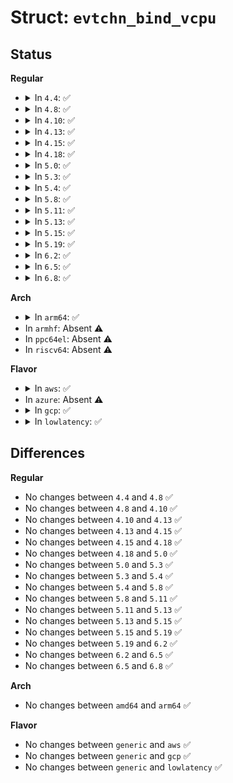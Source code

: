 # Struct: <code>evtchn_bind_vcpu</code>

## Status
<b>Regular</b>
<ul>
<li>
<details>
<summary>In <code>4.4</code>: ✅</summary>

```c
struct evtchn_bind_vcpu {
    evtchn_port_t port;
    uint32_t vcpu;
};
```
</details>
</li>
<li>
<details>
<summary>In <code>4.8</code>: ✅</summary>

```c
struct evtchn_bind_vcpu {
    evtchn_port_t port;
    uint32_t vcpu;
};
```
</details>
</li>
<li>
<details>
<summary>In <code>4.10</code>: ✅</summary>

```c
struct evtchn_bind_vcpu {
    evtchn_port_t port;
    uint32_t vcpu;
};
```
</details>
</li>
<li>
<details>
<summary>In <code>4.13</code>: ✅</summary>

```c
struct evtchn_bind_vcpu {
    evtchn_port_t port;
    uint32_t vcpu;
};
```
</details>
</li>
<li>
<details>
<summary>In <code>4.15</code>: ✅</summary>

```c
struct evtchn_bind_vcpu {
    evtchn_port_t port;
    uint32_t vcpu;
};
```
</details>
</li>
<li>
<details>
<summary>In <code>4.18</code>: ✅</summary>

```c
struct evtchn_bind_vcpu {
    evtchn_port_t port;
    uint32_t vcpu;
};
```
</details>
</li>
<li>
<details>
<summary>In <code>5.0</code>: ✅</summary>

```c
struct evtchn_bind_vcpu {
    evtchn_port_t port;
    uint32_t vcpu;
};
```
</details>
</li>
<li>
<details>
<summary>In <code>5.3</code>: ✅</summary>

```c
struct evtchn_bind_vcpu {
    evtchn_port_t port;
    uint32_t vcpu;
};
```
</details>
</li>
<li>
<details>
<summary>In <code>5.4</code>: ✅</summary>

```c
struct evtchn_bind_vcpu {
    evtchn_port_t port;
    uint32_t vcpu;
};
```
</details>
</li>
<li>
<details>
<summary>In <code>5.8</code>: ✅</summary>

```c
struct evtchn_bind_vcpu {
    evtchn_port_t port;
    uint32_t vcpu;
};
```
</details>
</li>
<li>
<details>
<summary>In <code>5.11</code>: ✅</summary>

```c
struct evtchn_bind_vcpu {
    evtchn_port_t port;
    uint32_t vcpu;
};
```
</details>
</li>
<li>
<details>
<summary>In <code>5.13</code>: ✅</summary>

```c
struct evtchn_bind_vcpu {
    evtchn_port_t port;
    uint32_t vcpu;
};
```
</details>
</li>
<li>
<details>
<summary>In <code>5.15</code>: ✅</summary>

```c
struct evtchn_bind_vcpu {
    evtchn_port_t port;
    uint32_t vcpu;
};
```
</details>
</li>
<li>
<details>
<summary>In <code>5.19</code>: ✅</summary>

```c
struct evtchn_bind_vcpu {
    evtchn_port_t port;
    uint32_t vcpu;
};
```
</details>
</li>
<li>
<details>
<summary>In <code>6.2</code>: ✅</summary>

```c
struct evtchn_bind_vcpu {
    evtchn_port_t port;
    uint32_t vcpu;
};
```
</details>
</li>
<li>
<details>
<summary>In <code>6.5</code>: ✅</summary>

```c
struct evtchn_bind_vcpu {
    evtchn_port_t port;
    uint32_t vcpu;
};
```
</details>
</li>
<li>
<details>
<summary>In <code>6.8</code>: ✅</summary>

```c
struct evtchn_bind_vcpu {
    evtchn_port_t port;
    uint32_t vcpu;
};
```
</details>
</li>
</ul>
<b>Arch</b>
<ul>
<li>
<details>
<summary>In <code>arm64</code>: ✅</summary>

```c
struct evtchn_bind_vcpu {
    evtchn_port_t port;
    uint32_t vcpu;
};
```
</details>
</li>
<li>
In <code>armhf</code>: Absent ⚠️
</li>
<li>
In <code>ppc64el</code>: Absent ⚠️
</li>
<li>
In <code>riscv64</code>: Absent ⚠️
</li>
</ul>
<b>Flavor</b>
<ul>
<li>
<details>
<summary>In <code>aws</code>: ✅</summary>

```c
struct evtchn_bind_vcpu {
    evtchn_port_t port;
    uint32_t vcpu;
};
```
</details>
</li>
<li>
In <code>azure</code>: Absent ⚠️
</li>
<li>
<details>
<summary>In <code>gcp</code>: ✅</summary>

```c
struct evtchn_bind_vcpu {
    evtchn_port_t port;
    uint32_t vcpu;
};
```
</details>
</li>
<li>
<details>
<summary>In <code>lowlatency</code>: ✅</summary>

```c
struct evtchn_bind_vcpu {
    evtchn_port_t port;
    uint32_t vcpu;
};
```
</details>
</li>
</ul>

## Differences
<b>Regular</b>
<ul>
<li>
No changes between <code>4.4</code> and <code>4.8</code> ✅
</li>
<li>
No changes between <code>4.8</code> and <code>4.10</code> ✅
</li>
<li>
No changes between <code>4.10</code> and <code>4.13</code> ✅
</li>
<li>
No changes between <code>4.13</code> and <code>4.15</code> ✅
</li>
<li>
No changes between <code>4.15</code> and <code>4.18</code> ✅
</li>
<li>
No changes between <code>4.18</code> and <code>5.0</code> ✅
</li>
<li>
No changes between <code>5.0</code> and <code>5.3</code> ✅
</li>
<li>
No changes between <code>5.3</code> and <code>5.4</code> ✅
</li>
<li>
No changes between <code>5.4</code> and <code>5.8</code> ✅
</li>
<li>
No changes between <code>5.8</code> and <code>5.11</code> ✅
</li>
<li>
No changes between <code>5.11</code> and <code>5.13</code> ✅
</li>
<li>
No changes between <code>5.13</code> and <code>5.15</code> ✅
</li>
<li>
No changes between <code>5.15</code> and <code>5.19</code> ✅
</li>
<li>
No changes between <code>5.19</code> and <code>6.2</code> ✅
</li>
<li>
No changes between <code>6.2</code> and <code>6.5</code> ✅
</li>
<li>
No changes between <code>6.5</code> and <code>6.8</code> ✅
</li>
</ul>
<b>Arch</b>
<ul>
<li>
No changes between <code>amd64</code> and <code>arm64</code> ✅
</li>
</ul>
<b>Flavor</b>
<ul>
<li>
No changes between <code>generic</code> and <code>aws</code> ✅
</li>
<li>
No changes between <code>generic</code> and <code>gcp</code> ✅
</li>
<li>
No changes between <code>generic</code> and <code>lowlatency</code> ✅
</li>
</ul>
